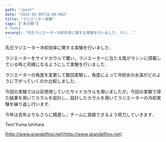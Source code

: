 ```yaml
---
path: "/post"
date: "2015-01-09T16:00:00Z"
title: "ラジエーター実験"
tags: ["未分類"]
# dummy
excerpt: "先日ラジエーター冷却効率に関する実験を行いました．ラジ..."
---
```




[](09-1.jpg)

先日ラジエーター冷却効率に関する実験を行いました．

ラジエーターをサイドカウルで覆い，ラジエーターに当たる風がマシンに搭載している時と同様になるようにして実験を行いました．

ラジエーターの角度を変更して数回実験し，角度によって冷却水の水温がどのように下がっていくのか比較しました．

今回の実験では以前使用していたサイドカウルを用いましたが，今回の実験で得た結果を用いてカウルを設計し，設計したカウルを用いてラジエーターの冷却実験を繰り返し行います．

今年は去年よりもさらに精進し，チームに貢献できるよう努力していきます．

Text:Yuma Ishihara

[http://www.grandelfino.net](http://www.grandelfino.net)


